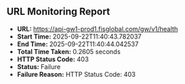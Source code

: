 ## URL Monitoring Report

- **URL:** https://api-gw1-prod1.fisglobal.com/gw/v1/health
- **Start Time:** 2025-09-22T11:40:43.782037
- **End Time:** 2025-09-22T11:40:44.042537
- **Total Time Taken:** 0.2605 seconds
- **HTTP Status Code:** 403
- **Status:** Failure
- **Failure Reason:** HTTP Status Code: 403
